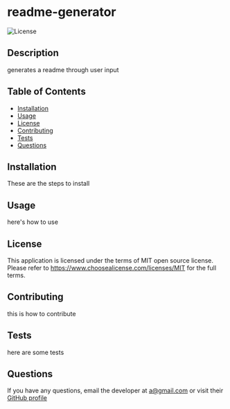 # readme-generator

![License](https://img.shields.io/badge/license-MIT-informational)

## Description
generates a readme through user input

## Table of Contents
- [Installation](#installation)
- [Usage](#usage)
- [License](#license)
- [Contributing](#contributing)
- [Tests](#tests)
- [Questions](#questions)

## Installation
These are the steps to install

## Usage
here's how to use

## License
This application is licensed under the terms of MIT open source license. Please refer to https://www.choosealicense.com/licenses/MIT for the full terms.
  

## Contributing
this is how to contribute

## Tests
here are some tests

## Questions
If you have any questions, email the developer at a@gmail.com or visit their [GitHub profile](https://github.com/akman47)
